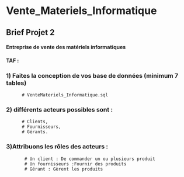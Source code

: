 # Vente_Materiels_Informatique
## Brief Projet 2 
#### Entreprise de vente des matériels informatiques  
#### TAF :  
### 1) Faites la conception de vos base de données (minimum 7 tables)
          # VenteMateriels_Informatique.sql 

### 2) différents acteurs possibles sont :
          # Clients,
          # Fournisseurs,
          # Gérants.
### 3)Attribuons les rôles des acteurs :
           # Un client : De commander un ou plusieurs produit
           # Un fournisseurs :Fournir des produits
           # Gérant : Gèrent les produits
